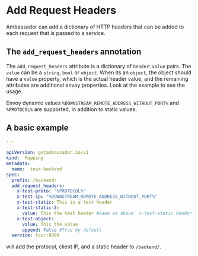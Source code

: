# Add Request Headers

Ambassador can add a dictionary of HTTP headers that can be added to each request that is passed to a service.

## The `add_request_headers` annotation

The `add_request_headers` attribute is a dictionary of `header`: `value` pairs. The `value` can be a `string`, `bool` or `object`. When its an `object`, the object should have a `value` property, which is the actual header value, and the remaining attributes are additional envoy properties. Look at the example to see the usage.

Envoy dynamic values `%DOWNSTREAM_REMOTE_ADDRESS_WITHOUT_PORT%` and `%PROTOCOL%` are supported, in addition to static values.

## A basic example

```yaml
---
---
apiVersion: getambassador.io/v1
kind:  Mapping
metadata:
  name:  tour-backend
spec:
  prefix: /backend/
  add_request_headers:
    x-test-proto: "%PROTOCOL%"
    x-test-ip: "%DOWNSTREAM_REMOTE_ADDRESS_WITHOUT_PORT%"
    x-test-static: This is a test header
    x-test-static-2:
      value: This the test header #same as above  x-test-static header
    x-test-object:
      value: This the value
      append: False #True by default
  service: tour:8080
```

will add the protocol, client IP, and a static header to `/backend/`.
